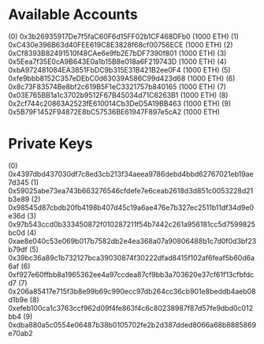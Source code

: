 Available Accounts
==================
(0) 0x3b26935917De7f5faC60F6d15FF02b1CF468DFb0 (1000 ETH)
(1) 0xC430e396B63d40FEE619C8E3828f68cf00756ECE (1000 ETH)
(2) 0xCf8393B82491510f48CAe6e9fb2E7bDF7390f801 (1000 ETH)
(3) 0x5Eea7f35E0cA9B643E0a1b15B8e018a6F219743D (1000 ETH)
(4) 0xbA972481084EA3851FbDC9b315E31B421B2ee0F4 (1000 ETH)
(5) 0xfe9bbb8152C357eDEbC0d63039A586C99d423d68 (1000 ETH)
(6) 0x8c73F83574Be8bf2c619B5F1eC3321757b840165 (1000 ETH)
(7) 0x03E765BB1a1c3702b9512F67B45034d71C6263B1 (1000 ETH)
(8) 0x2cf744c20863A2523fE610014Cb3DeD5A19BB463 (1000 ETH)
(9) 0x5B79F1452F94872E8bC57536BE61947F897e5cA2 (1000 ETH)

Private Keys
==================
(0) 0x4397dbd437030df7c8ed3cb213f34aeea9786debd4bbd62767021eb19ae7d345
(1) 0x59025abe73ea743b663276546cfdefe7e6ceab2618d3d851c0053228d21b3e89
(2) 0x98545d87cbdb20fb4198b407d45c19a6ae476e7b327ec2511b11df34d9e0e36d
(3) 0x97b543ccd0b333450872f010287211f54b7442c261a956181cc5d7599825bc0d
(4) 0xae8e040c53e069b017b7582db2e4ea368a07a90806488b1c7d0f0d3bf23b79df
(5) 0x39bc36a89c1b732127bca39030874f30222dfad8415f102af6feaf5b60d6a6af
(6) 0xf927e60ffbb8a1965362ee4a97ccdea87cf9bb3a703620e37cf61f13cfbfdcd7
(7) 0x206a85417e715f3b8e99b69c990ecc97db264cc36cb901e8beddb4aeb08d1b9e
(8) 0xefeb100ca1c3763ccf962d09f4fe863f4c6c80238987f87d57fe9dbd0c012bb4
(9) 0xdba880a5c0554e06487b38b0105702fe2b2d387dded8066a68b8885869e70ab2
